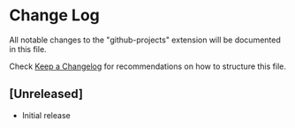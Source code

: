 # Change Log
All notable changes to the "github-projects" extension will be documented in this file.

Check [Keep a Changelog](http://keepachangelog.com/) for recommendations on how to structure this file.

## [Unreleased]
- Initial release